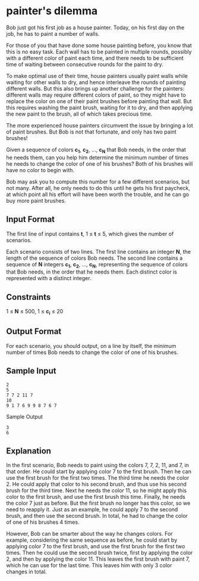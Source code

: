 # painter's dilemma

Bob just got his first job as a house painter. Today, on his first day on the job, he has to paint a number of walls.

For those of you that have done some house painting before, you know that this is no easy task. Each wall has to be painted in multiple rounds, possibly with a different color of paint each time, and there needs to be sufficient time of waiting between consecutive rounds for the paint to dry.

To make optimal use of their time, house painters usually paint walls while waiting for other walls to dry, and hence interleave the rounds of painting different walls. But this also brings up another challenge for the painters: different walls may require different colors of paint, so they might have to replace the color on one of their paint brushes before painting that wall. But this requires washing the paint brush, waiting for it to dry, and then applying the new paint to the brush, all of which takes precious time.

The more experienced house painters circumvent the issue by bringing a lot of paint brushes. But Bob is not that fortunate, and only has two paint brushes!

Given a sequence of colors **c<sub>1</sub>**, **c<sub>2</sub>**, …, **c<sub>N</sub>** that Bob needs, in the order that he needs them, can you help him determine the minimum number of times he needs to change the color of one of his brushes? Both of his brushes will have no color to begin with.

Bob may ask you to compute this number for a few different scenarios, but not many. After all, he only needs to do this until he gets his first paycheck, at which point all his effort will have been worth the trouble, and he can go buy more paint brushes.

## Input Format

The first line of input contains **t**, 1 ≤ **t** ≤ 5, which gives the number of scenarios.

Each scenario consists of two lines. The first line contains an integer **N**, the length of the sequence of colors Bob needs. The second line contains a sequence of **N** integers **c<sub>1</sub>**, **c<sub>2</sub>**, …, **c<sub>N</sub>**, representing the sequence of colors that Bob needs, in the order that he needs them. Each distinct color is represented with a distinct integer.

## Constraints

1 ≤ **N** ≤ 500, 1 ≤ **c<sub>i</sub>** ≤ 20

## Output Format

For each scenario, you should output, on a line by itself, the minimum number of times Bob needs to change the color of one of his brushes.

## Sample Input
```
2
5
7 7 2 11 7
10
9 1 7 6 9 9 8 7 6 7
```

Sample Output
```
3
6
```

## Explanation

In the first scenario, Bob needs to paint using the colors 7, 7, 2, 11, and 7, in that order. He could start by applying color 7 to the first brush. Then he can use the first brush for the first two times. The third time he needs the color 2. He could apply that color to his second brush, and thus use his second brush for the third time. Next he needs the color 11, so he might apply this color to the first brush, and use the first brush this time. Finally, he needs the color 7 just as before. But the first brush no longer has this color, so we need to reapply it. Just as an example, he could apply 7 to the second brush, and then use the second brush. In total, he had to change the color of one of his brushes 4 times.

However, Bob can be smarter about the way he changes colors. For example, considering the same sequence as before, he could start by applying color 7 to the first brush, and use the first brush for the first two times. Then he could use the second brush twice, first by applying the color 2, and then by applying the color 11. This leaves the first brush with paint 7, which he can use for the last time. This leaves him with only 3 color changes in total.
